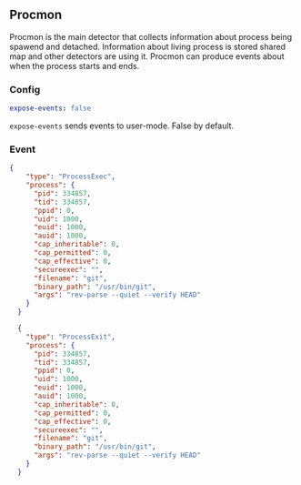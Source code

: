 ## Procmon

Procmon is the main detector that collects information about process being spawend and detached.
Information about living process is stored shared map and other detectors are using it. Procmon
can produce events about when the process starts and ends.

### Config

```yaml
expose-events: false
```

`expose-events` sends events to user-mode. False by default.


### Event

```json
{
    "type": "ProcessExec",
    "process": {
      "pid": 334857,
      "tid": 334857,
      "ppid": 0,
      "uid": 1000,
      "euid": 1000,
      "auid": 1000,
      "cap_inheritable": 0,
      "cap_permitted": 0,
      "cap_effective": 0,
      "secureexec": "",
      "filename": "git",
      "binary_path": "/usr/bin/git",
      "args": "rev-parse --quiet --verify HEAD"
    }
  }
```
```json
  {
    "type": "ProcessExit",
    "process": {
      "pid": 334857,
      "tid": 334857,
      "ppid": 0,
      "uid": 1000,
      "euid": 1000,
      "auid": 1000,
      "cap_inheritable": 0,
      "cap_permitted": 0,
      "cap_effective": 0,
      "secureexec": "",
      "filename": "git",
      "binary_path": "/usr/bin/git",
      "args": "rev-parse --quiet --verify HEAD"
    }
  }
```